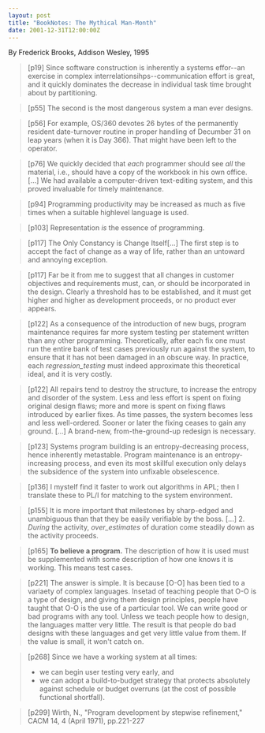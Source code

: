 ```yaml
---
layout: post
title: "BookNotes: The Mythical Man-Month"
date: 2001-12-31T12:00:00Z
---
```

By Frederick Brooks, Addison Wesley, 1995

> 
> [p19] Since software construction is inherently a systems effor--an
> exercise in complex interrelationsihps--communication effort is great,
> and it quickly dominates the decrease in individual task time brought
> about by partitioning.



> [p55] The second is the most dangerous system a man ever designs.



> [p56] For example, OS/360 devotes 26 bytes of the permanently
> resident date-turnover routine in proper handling of Decumber 31 on
> leap years (when it is Day 366).  That might have been left to the
> operator.



> [p76] We quickly decided that _each_ programmer should see
> _all_ the material, i.e., should have a copy of the workbook in
> his own office.[...] We had available a computer-driven text-editing
> system, and this proved invaluable for timely maintenance.



> [p94] Programming productivity may be increased as much as five
> times when a suitable highlevel language is used.



> [p103] Representation _is_ the essence of programming.



> [p117] The Only Constancy is Change Itself[...] The first step is to
> accept the fact of change as a way of life, rather than an untoward
> and annoying exception.



> [p117] Far be it from me to suggest that all changes in customer
> objectives and requirements must, can, or should be incorporated in the
> design. Clearly a threshold has to be established, and it must get
> higher and higher as development proceeds, or no product ever appears.



> [p122] As a consequence of the introduction of new bugs, program
> maintenance requires far more system testing per statement written
> than any other programming.   Theoretically, after each fix one must
> run the entire bank of test cases previously run against the system,
> to ensure that it has not been damaged in an obscure way.  In
> practice, each _regression_testing_ must indeed approximate this
> theoretical ideal, and it is very costly.



> [p122] All repairs tend to destroy the structure, to increase the
> entropy and disorder of the system.  Less and less effort is spent on
> fixing original design flaws; more and more is spent on fixing flaws
> introduced by earlier fixes.   As time passes, the system becomes less
> and less well-ordered.  Sooner or later the fixing ceases to gain any
> ground. [...] A brand-new, from-the-ground-up redesign is necessary.



> [p123] Systems program building is an entropy-decreasing process,
> hence inherently metastable.  Program maintenance is an
> entropy-increasing process, and even its most skillful execution only
> delays the subsidence of the system into unfixable obselescence.



> [p136] I mystelf find it faster to work out algorithms in APL; then
> I translate these to PL/I for matching to the system environment.



> [p155] It is more important that milestones by sharp-edged and
> unambiguous than that they be easily verifiable by the boss. [...]
> 2. _During_ the activity, _over_estimates_ of duration come
> steadily down as the activity proceeds.



> [p165] <b>To believe a program.</b> The description of how it is
> used must be supplemented with some description of how one knows it is
> working.  This means test cases.



> [p221] The answer is simple.  It is because [O-O] has been tied to a
> variaety of complex languages.  Insetad of teaching people that O-O is
> a type of design, and giving them design principles, people have
> taught that O-O is the use of a particular tool.  We can write good or
> bad programs with any tool.  Unless we teach people how to design, the
> languages matter very little.  The result is that people do bad
> designs with these languages and get very little value from them.  If
> the value is small, it won't catch on.



> [p268] Since we have a working system at all times:
> * we can begin user testing very early, and
> * we can adopt a build-to-budget strategy that protects absolutely against schedule or budget overruns (at the cost of possible functional shortfall).



> [p299] Wirth, N., "Program development by stepwise refinement," CACM
> 14, 4 (April 1971), pp.221-227




